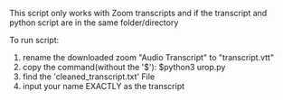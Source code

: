 This script only works with Zoom transcripts and if the transcript and python script are in the same folder/directory

To run script:
  1) rename the downloaded zoom "Audio Transcript" to "transcript.vtt"
  2) copy the command(without the '$'): $python3 urop.py
  3) find the 'cleaned_transcript.txt' File
  4) input your name EXACTLY as the transcript
